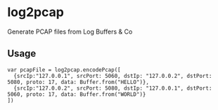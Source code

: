 
# log2pcap
Generate PCAP files from Log Buffers &amp; Co

## Usage
```
var pcapFile = log2pcap.encodePcap([
  {srcIp:"127.0.0.1", srcPort: 5060, dstIp: "127.0.0.2", dstPort: 5080, proto: 17, data: Buffer.from("HELLO")},
  {srcIp:"127.0.0.2", srcPort: 5080, dstIp: "127.0.0.1", dstPort: 5060, proto: 17, data: Buffer.from("WORLD")}
])
```


